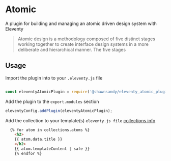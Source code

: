 # Atomic

A plugin for building and managing an atomic driven design system with Eleventy

> Atomic design is a methodology composed of five distinct stages working together to create interface design systems in a more deliberate and hierarchical manner.
> The five stages

## Usage

Import the plugin into to your `.eleventy.js` file

``` js

const eleventyAtomicPlugin = require('@shawnsandy/eleventy_atomic_plugin');

```

Add the plugin to the `export.modules` section

``` js
eleventyConfig.addPlugin(eleventyAtomicPlugin);

```

Add the collection to your template(s) `eleventy.js file` <a href="https://www.11ty.io/docs/collections/" target="_blank">collections info</a>

``` html
  {% for atom in collections.atoms %}
    <h2>
    {{ atom.data.title }}
    </h2>
    {{ atom.templateContent | safe }}
    {% endfor %}
```
